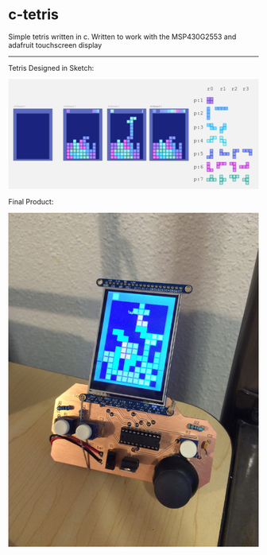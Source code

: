# c-tetris

Simple tetris written in c.
Written to work with the MSP430G2553 and adafruit touchscreen display

---
Tetris Designed in Sketch:

![Tetris Designed in Sketch](https://raw.githubusercontent.com/mkdorff/c-tetris/master/Tetris%20Art.png "Tetris Designed in Sketch")

Final Product:

![Final Product](https://raw.githubusercontent.com/mkdorff/c-tetris/master/final.JPG "Final Product")
